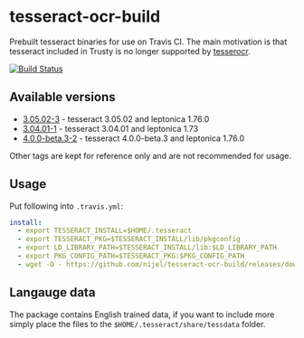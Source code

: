 # tesseract-ocr-build

Prebuilt tesseract binaries for use on Travis CI. The main motivation is that
tesseract included in Trusty is no longer supported by
[tesserocr](https://pypi.org/project/tesserocr/).

[![Build Status](https://travis-ci.com/nijel/tesseract-ocr-build.svg?branch=master)](https://travis-ci.com/nijel/tesseract-ocr-build)

## Available versions

* [3.05.02-3](https://github.com/nijel/tesseract-ocr-build/releases/download/3.05.02-3/tesseract.tar.xz) - tesseract 3.05.02 and leptonica 1.76.0
* [3.04.01-1](https://github.com/nijel/tesseract-ocr-build/releases/download/3.04.01-1/tesseract.tar.xz) - tesseract 3.04.01 and leptonica 1.73
* [4.0.0-beta.3-2](https://github.com/nijel/tesseract-ocr-build/releases/download/4.0.0-beta.3-1/tesseract.tar.xz) - tesseract 4.0.0-beta.3 and leptonica 1.76.0

Other tags are kept for reference only and are not recommended for usage.

## Usage

Put following into `.travis.yml`:

```yaml
install:
  - export TESSERACT_INSTALL=$HOME/.tesseract
  - export TESSERACT_PKG=$TESSERACT_INSTALL/lib/pkgconfig
  - export LD_LIBRARY_PATH=$TESSERACT_INSTALL/lib:$LD_LIBRARY_PATH
  - export PKG_CONFIG_PATH=$TESSERACT_PKG:$PKG_CONFIG_PATH
  - wget -O - https://github.com/nijel/tesseract-ocr-build/releases/download/3.04.01-1/tesseract.tar.xz | tar -C $HOME -xJf -
```

## Langauge data

The package contains English trained data, if you want to include more simply
place the files to the `$HOME/.tesseract/share/tessdata` folder.
